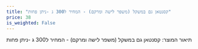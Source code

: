 ```yaml
---
title: "קסנטאן גם במשקל (משפר לישה ומרקם) - המחיר ל300 ג -ניתן פחות"
price: 38
is_weighted: False
---
```


תיאור המוצר: קסנטאן גם במשקל (משפר לישה ומרקם) - המחיר ל300 ג -ניתן פחות
